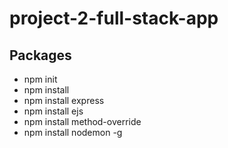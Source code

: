 # project-2-full-stack-app

## Packages
- npm init
- npm install 
- npm install express
- npm install ejs
- npm install method-override
- npm install nodemon -g